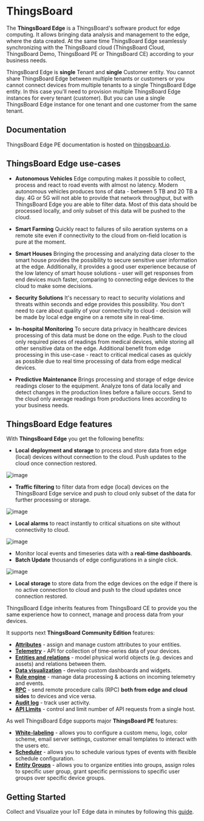 # ThingsBoard

The **ThingsBoard Edge** is a ThingsBoard's software product for edge computing.
It allows bringing data analysis and management to the edge, where the data created. At the same time ThingsBoard Edge seamlessly synchronizing with the ThingsBoard cloud (ThingsBoard Cloud, ThingsBoard Demo, ThingsBoard PE or ThingsBoard CE) according to your business needs.

ThingsBoard Edge is **single** Tenant and **single** Customer entity.
You cannot share ThingsBoard Edge between multiple tenants or customers or you cannot connect devices from multiple tenants to a single ThingsBoard Edge entity.
In this case you'll need to provision multiple ThingsBoard Edge instances for every tenant (customer).
But you can use a single ThingsBoard Edge instance for one tenant and one customer from the same tenant.

## Documentation

ThingsBoard Edge PE documentation is hosted on [thingsboard.io](https://thingsboard.io/docs/pe/edge/).

## ThingsBoard Edge use-cases

- **Autonomous Vehicles**
Edge computing makes it possible to collect, process and react to road events with almost no latency. Modern autonomous vehicles produces tons of data - between 5 TB and 20 TB a day. 4G or 5G will not able to provide that network throughput, but with ThingsBoard Edge you are able to filter data. Most of this data should be processed locally, and only subset of this data will be pushed to the cloud.

- **Smart Farming**
Quickly react to failures of silo aeration systems on a remote site even if connectivity to the cloud from on-field location is pure at the moment.

- **Smart Houses**
Bringing the processing and analyzing data closer to the smart house provides the possibility to secure sensitive user information at the edge. Additionally, it provides a good user experience because of the low latency of smart house solutions - user will get responses from end devices much faster, comparing to connecting edge devices to the cloud to make some decisions. 

- **Security Solutions**
It's necessary to react to security violations and threats within seconds and edge provides this possibility. You don't need to care about quality of your connectivity to cloud - decision will be made by local edge engine on a remote site in real-time. 

- **In-hospital Monitoring**
To secure data privacy in healthcare devices processing of this data must be done on the edge. Push to the cloud only required pieces of readings from medical devices, while storing all other sensitive data on the edge.
Additional benefit from edge processing in this use-case - react to critical medical cases as quickly as possible due to real time processing of data from edge medical devices.

- **Predictive Maintenance**
Brings processing and storage of edge device readings closer to the equipment. Analyze tons of data locally and detect changes in the production lines before a failure occurs. Send to the cloud only average readings from productions lines according to your business needs.

## ThingsBoard Edge features

With **ThingsBoard Edge** you get the following benefits:

 - **Local deployment and storage** to process and store data from edge (local) devices without connection to the cloud. Push updates to the cloud once connection restored.
 
 ![image](https://thingsboard.io/images/edge/overview/offline_network_.svg)

 - **Traffic filtering** to filter data from edge (local) devices on the ThingsBoard Edge service and push to cloud only subset of the data for further processing or storage.
 
  ![image](https://thingsboard.io/images/edge/overview/data_filtering.svg)
 
 - **Local alarms** to react instantly to critical situations on site without connectivity to cloud.
 
  ![image](https://thingsboard.io/images/edge/overview/alarm.svg)

 - Monitor local events and timeseries data with a **real-time dashboards**.
 - **Batch Update** thousands of edge configurations in a single click.
 
 ![image](https://thingsboard.io/images/edge/overview/update_dashboard.svg)
 
 - **Local storage** to store data from the edge devices on the edge if there is no active connection to cloud and push to the cloud updates once connection restored.

ThingsBoard Edge inherits features from ThingsBoard CE to provide you the same experience how to connect, manage and process data from your devices.  

It supports next **ThingsBoard Community Edition** features:
 * [**Attributes**](https://thingsboard.io/docs/pe/user-guide/attributes/) - assign and manage custom attributes to your entities.
 * [**Telemetry**](https://thingsboard.io/docs/pe/user-guide/telemetry/) - API for collection of time-series data of your devices.
 * [**Entities and relations**](https://thingsboard.io/docs/pe/user-guide/entities-and-relations/) - model physical world objects (e.g. devices and assets) and relations between them.
 * [**Data visualization**](https://thingsboard.io/docs/pe/guides#AnchorIDDataVisualization) - develop custom dashboards and widgets.
 * [**Rule engine**](https://thingsboard.io/docs/pe/user-guide/rule-engine-2-0/re-getting-started/) - manage data processing & actions on incoming telemetry and events.
 * [**RPC**](https://thingsboard.io/docs/pe/user-guide/rpc/) - send remote procedure calls (RPC) **both from edge and cloud sides** to devices and vice versa.
 * [**Audit log**](https://thingsboard.io/docs/pe/user-guide/audit-log/) - track user activity.
 * [**API Limits**](https://thingsboard.io/docs/pe/user-guide/api-limits/) - control and limit number of API requests from a single host.

As well ThingsBoard Edge supports major **ThingsBoard PE** features:
* [**White-labeling**](https://thingsboard.io/docs/user-guide/white-labeling/) - allows you to configure a custom menu, logo, color scheme, email server settings, customer email templates to interact with the users etc.
* [**Scheduler**](https://thingsboard.io/docs/user-guide/scheduler/) - allows you to schedule various types of events with flexible schedule configuration.
* [**Entity Groups**](https://thingsboard.io/docs/user-guide/groups/) - allows you to organize entities into groups, assign roles to specific user group, grant specific permissions to specific user groups over specific device groups.

## Getting Started

Collect and Visualize your IoT Edge data in minutes by following this [guide](https://thingsboard.io/docs/pe/edge/getting-started/).
